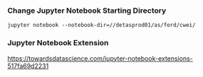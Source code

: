 ### Change Jupyter Notebook Starting Directory
`jupyter notebook --notebook-dir=//detasprod01/as/ford/cwei/`

### Jupyter Notebook Extension
https://towardsdatascience.com/jupyter-notebook-extensions-517fa69d2231

